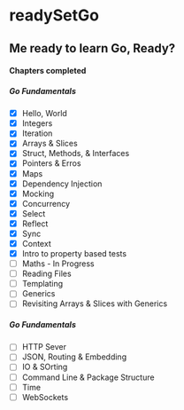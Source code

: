 # readySetGo
## Me ready to learn Go, Ready?


#### Chapters completed

##### Go Fundamentals

- [X] Hello, World
- [X] Integers
- [X] Iteration
- [X] Arrays & Slices
- [X] Struct, Methods, & Interfaces
- [X] Pointers & Erros
- [X] Maps
- [X] Dependency Injection
- [X] Mocking
- [X] Concurrency
- [X] Select
- [X] Reflect
- [X] Sync
- [X] Context
- [X] Intro to property based tests
- [ ] Maths - In Progress
- [ ] Reading Files
- [ ] Templating
- [ ] Generics
- [ ] Revisiting Arrays & Slices with Generics

##### Go Fundamentals

- [ ] HTTP Sever
- [ ] JSON, Routing & Embedding
- [ ] IO & SOrting
- [ ] Command Line & Package Structure
- [ ] Time
- [ ] WebSockets
